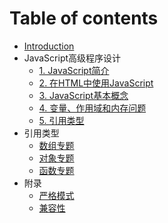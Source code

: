 # Table of contents

* [Introduction](README.md)
* JavaScript高级程序设计
  * [1. JavaScript简介](chapter/chapter01.md)
  * [2. 在HTML中使用JavaScript](chapter/chapter02.md)
  * [3. JavaScript基本概念](chapter/chapter03.md)
  * [4. 变量、作用域和内存问题](chapter/chapter04.md)
  * [5. 引用类型](chapter/chapter05.md)
* 引用类型
  * [数组专题](reference/array.md)
  * [对象专题](reference/object.md)
  * [函数专题](reference/function.md)
* 附录
  * [严格模式](appendix/use-strict.md)
  * [兼容性](appendix/compatibility.md)

